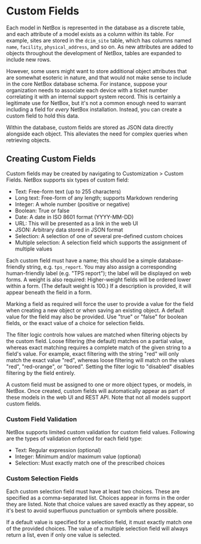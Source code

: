 # Custom Fields

Each model in NetBox is represented in the database as a discrete table, and each attribute of a model exists as a column within its table. For example, sites are stored in the `dcim_site` table, which has columns named `name`, `facility`, `physical_address`, and so on. As new attributes are added to objects throughout the development of NetBox, tables are expanded to include new rows.

However, some users might want to store additional object attributes that are somewhat esoteric in nature, and that would not make sense to include in the core NetBox database schema. For instance, suppose your organization needs to associate each device with a ticket number correlating it with an internal support system record. This is certainly a legitimate use for NetBox, but it's not a common enough need to warrant including a field for _every_ NetBox installation. Instead, you can create a custom field to hold this data.

Within the database, custom fields are stored as JSON data directly alongside each object. This alleviates the need for complex queries when retrieving objects.

## Creating Custom Fields

Custom fields may be created by navigating to Customization > Custom Fields. NetBox supports six types of custom field:

* Text: Free-form text (up to 255 characters)
* Long text: Free-form of any length; supports Markdown rendering
* Integer: A whole number (positive or negative)
* Boolean: True or false
* Date: A date in ISO 8601 format (YYYY-MM-DD)
* URL: This will be presented as a link in the web UI
* JSON: Arbitrary data stored in JSON format
* Selection: A selection of one of several pre-defined custom choices
* Multiple selection: A selection field which supports the assignment of multiple values

Each custom field must have a name; this should be a simple database-friendly string, e.g. `tps_report`. You may also assign a corresponding human-friendly label (e.g. "TPS report"); the label will be displayed on web forms. A weight is also required: Higher-weight fields will be ordered lower within a form. (The default weight is 100.) If a description is provided, it will appear beneath the field in a form.

Marking a field as required will force the user to provide a value for the field when creating a new object or when saving an existing object. A default value for the field may also be provided. Use "true" or "false" for boolean fields, or the exact value of a choice for selection fields.

The filter logic controls how values are matched when filtering objects by the custom field. Loose filtering (the default) matches on a partial value, whereas exact matching requires a complete match of the given string to a field's value. For example, exact filtering with the string "red" will only match the exact value "red", whereas loose filtering will match on the values "red", "red-orange", or "bored". Setting the filter logic to "disabled" disables filtering by the field entirely.

A custom field must be assigned to one or more object types, or models, in NetBox. Once created, custom fields will automatically appear as part of these models in the web UI and REST API. Note that not all models support custom fields.

### Custom Field Validation

NetBox supports limited custom validation for custom field values. Following are the types of validation enforced for each field type:

* Text: Regular expression (optional)
* Integer: Minimum and/or maximum value (optional)
* Selection: Must exactly match one of the prescribed choices

### Custom Selection Fields

Each custom selection field must have at least two choices. These are specified as a comma-separated list. Choices appear in forms in the order they are listed. Note that choice values are saved exactly as they appear, so it's best to avoid superfluous punctuation or symbols where possible.

If a default value is specified for a selection field, it must exactly match one of the provided choices. The value of a multiple selection field will always return a list, even if only one value is selected.

